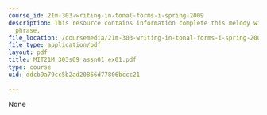 ```yaml
---
course_id: 21m-303-writing-in-tonal-forms-i-spring-2009
description: This resource contains information complete this melody with a parallel
  phrase.
file_location: /coursemedia/21m-303-writing-in-tonal-forms-i-spring-2009/ddcb9a79cc5b2ad20866d77806bccc21_MIT21M_303s09_assn01_ex01.pdf
file_type: application/pdf
layout: pdf
title: MIT21M_303s09_assn01_ex01.pdf
type: course
uid: ddcb9a79cc5b2ad20866d77806bccc21

---
```

None
